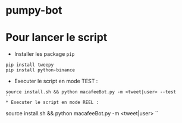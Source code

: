 # pumpy-bot

# Pour lancer le script
* Installer les package `pip`
```
pip install tweepy
pip install python-binance
```
* Executer le script en mode TEST :
```
source install.sh && python macafeeBot.py -m <tweet|user> --test
``
* Executer le script en mode REEL :
```
source install.sh && python macafeeBot.py -m <tweet|user>
``
